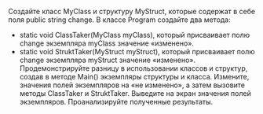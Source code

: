 Создайте класс MyClass и структуру MyStruct, которые содержат в себе поля public string change. 
В классе  Program  создайте два  метода:  
- static void ClassTaker(MyClass myClass), который присваивает полю change экземпляра myClass значение «изменено». 
- static void StruktTaker(MyStruct myStruct), который присваивает полю change экземпляра myStruct значение «изменено». 
Продемонстрируйте разницу в использовании классов и структур, создав в методе Main() экземпляры структуры и класса. Измените, значения полей экземпляров на «не изменено», а затем вызовите методы ClassTaker и StruktTaker. Выведите на экран значения полей экземпляров. Проанализируйте полученные результаты. 
